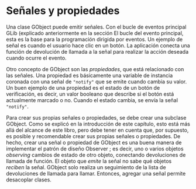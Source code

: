 # Señales y propiedades

Una clase GObject puede emitir señales. Con el bucle de eventos principal GLib (explicado anteriormente en la sección <span class="ch-glib-main-loop">El bucle del evento principal</span>, esta es la base para la programación dirigida por eventos. Un ejemplo de señal es cuando el usuario hace clic en un botón. La aplicación conecta una función de devolución de llamada a la señal para realizar la acción deseada cuando ocurre el evento.

Otro concepto de GObject son las *propiedades*, que está relacionado con las señales. Una propiedad es básicamente una variable de instancia coronada con una señal de `"notify"` que se emite cuando cambia su valor. Un buen ejemplo de una propiedad es el estado de un botón de verificación, es decir, un valor booleano que describe si el botón está actualmente marcado o no. Cuando el estado cambia, se envía la señal `"notify"`.

Para crear sus propias señales o propiedades, se debe crear una subclase GObject. Como se explicó en la introducción de este capítulo, esto está más allá del alcance de este libro, pero debe tener en cuenta que, por supuesto, es posible y recomendable crear sus propias señales o propiedades. De hecho, crear una señal o propiedad de GObject es una buena manera de implementar el patrón de diseño Observer <span class="design-patterns-book"></span>; es decir, uno o varios objetos *observing* cambios de estado de otro objeto, conectando devoluciones de llamada de función. El objeto que *emite* la señal no sabe qué objetos *reciben* la señal. GObject solo realiza un seguimiento de la lista de devoluciones de llamada para llamar. Entonces, agregar una señal permite desacoplar clases.

<!-- Habilitacion del enumeramiento de referencias -->

<div class="refs-ch"></div>
<div class="biblio-refs"></div>